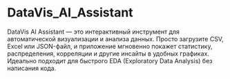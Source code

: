 # DataVis_AI_Assistant
DataVis AI Assistant — это интерактивный инструмент для автоматической визуализации и анализа данных. Просто загрузите CSV, Excel или JSON-файл, и приложение мгновенно покажет статистику, распределения, корреляции и другие инсайты в удобных графиках. Идеально подходит для быстрого EDA (Exploratory Data Analysis) без написания кода.
